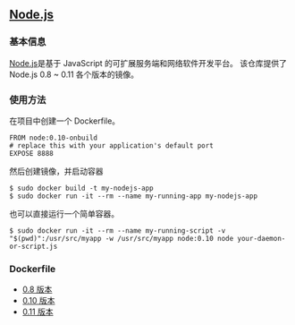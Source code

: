 ## [Node.js](https://registry.hub.docker.com/_/node/)

### 基本信息
[Node.js](https://en.wikipedia.org/wiki/Node.js)是基于 JavaScript 的可扩展服务端和网络软件开发平台。
该仓库提供了 Node.js 0.8 ~ 0.11 各个版本的镜像。

### 使用方法
在项目中创建一个 Dockerfile。
```
FROM node:0.10-onbuild
# replace this with your application's default port
EXPOSE 8888
```
然后创建镜像，并启动容器
```
$ sudo docker build -t my-nodejs-app
$ sudo docker run -it --rm --name my-running-app my-nodejs-app
```

也可以直接运行一个简单容器。
```
$ sudo docker run -it --rm --name my-running-script -v "$(pwd)":/usr/src/myapp -w /usr/src/myapp node:0.10 node your-daemon-or-script.js
```

### Dockerfile
* [0.8 版本](https://github.com/docker-library/node/blob/d017d679e92e84a810c580cdb29fcdbba23c2bb9/0.8/Dockerfile)
* [0.10 版本](https://github.com/docker-library/node/blob/913a225f2fda34d6a811fac1466e4f09f075fcf6/0.10/Dockerfile)
* [0.11 版本](https://github.com/docker-library/node/blob/d017d679e92e84a810c580cdb29fcdbba23c2bb9/0.11/Dockerfile)
